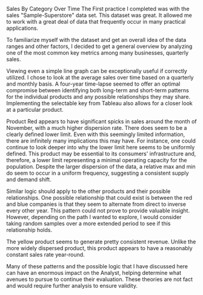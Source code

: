 Sales By Category Over Time
	The First practice I completed was with the sales "Sample-Superstore" data set. This dataset was great. It allowed me to work with a great deal of data that frequently occur in many practical applications. 

To familiarize myself with the dataset and get an overall idea of the data ranges and other factors, I decided to get a general overview by analyzing one of the most common key metrics among many businesses, quarterly sales. 

Viewing even a simple line graph can be exceptionally useful if correctly utilized. I chose to look at the average sales over time based on a quarterly and monthly basis. A four-year time-lapse seemed to offer an optimal compromise between identifying both long-term and short-term patterns for the individual products and any possible relationships they may share. Implementing the selectable key from Tableau also allows for a closer look at a particular product.

Product Red appears to have significant spicks in sales around the month of November, with a much higher dispersion rate. There does seem to be a clearly defined lower limit. Even with this seemingly limited information, there are infinitely many implications this may have. For instance, one could continue to look deeper into why the lower limit here seems to be uniformly defined. This product may be essential to its consumers' infrastructure and, therefore, a lower limit representing a minimal operating capacity for the population. Despite the larger dispersion of the data, a relative max and min do seem to occur in a uniform frequency, suggesting a consistent supply and demand shift. 

Similar logic should apply to the other products and their possible relationships. One possible relationship that could exist is between the red and blue companies is that they seem to alternate from direct to inverse every other year. This pattern could not prove to provide valuable insight. However, depending on the path I wanted to explore, I would consider taking random samples over a more extended period to see if this relationship holds.

The yellow product seems to generate pretty consistent revenue. Unlike the more widely dispersed product, this product appears to have a reasonably constant sales rate year-round.

Many of these patterns and the possible logic that I have discussed here can have an enormous impact on the Analyst, helping determine what avenues to pursue to continue their evaluation. These theories are not fact and would require further analysis to ensure validity.


